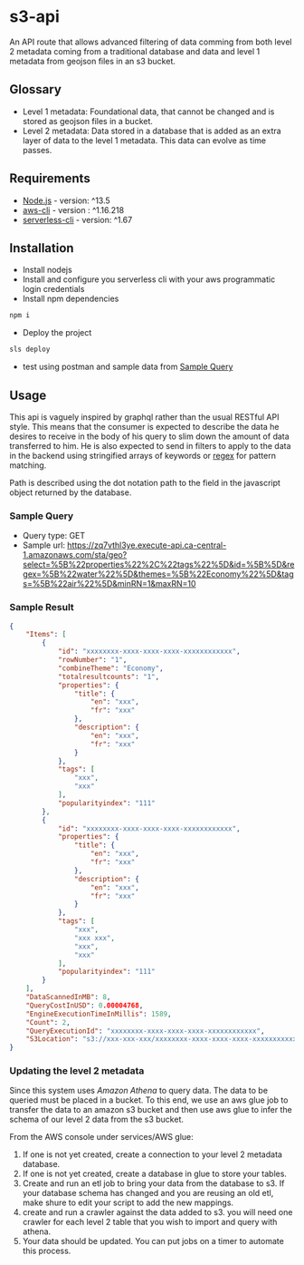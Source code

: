 # s3-api

An API route that allows advanced filtering of data comming from both level 2
metadata coming from a traditional database and data and level 1 metadata from
geojson files in an s3 bucket.

## Glossary

- Level 1 metadata: Foundational data, that cannot be changed and is stored as
  geojson files in a bucket.
- Level 2 metadata: Data stored in a database that is added as an extra layer of
  data to the level 1 metadata. This data can evolve as time passes.

## Requirements

- [Node.js](https://nodejs.org/en/) - version: ^13.5
- [aws-cli](https://aws.amazon.com/cli/) - version : ^1.16.218
- [serverless-cli](https://serverless.com/) - version: ^1.67

## Installation

- Install nodejs
- Install and configure you serverless cli with your aws programmatic login credentials
- Install npm dependencies

```BASH
npm i
```

- Deploy the project

```BASH
sls deploy
```

- test using postman and sample data from [Sample Query](###Sample-Query)

## Usage

This api is vaguely inspired by graphql rather than the usual RESTful API style.
This means that the consumer is expected to describe the data he desires to
receive in the body of his query to slim down the amount of data transferred to
him. He is also expected to send in filters to apply to the data in the backend
using stringified arrays of keywords or 
[regex](https://en.wikipedia.org/wiki/Regular_expression) for pattern matching.

Path is described using the dot notation path to the field in the javascript
object returned by the database.

### Sample Query

- Query type: GET
- Sample url: https://zq7vthl3ye.execute-api.ca-central-1.amazonaws.com/sta/geo?select=%5B%22properties%22%2C%22tags%22%5D&id=%5B%5D&regex=%5B%22water%22%5D&themes=%5B%22Economy%22%5D&tags=%5B%22air%22%5D&minRN=1&maxRN=10

### Sample Result

```JSON
{
    "Items": [
        {
            "id": "xxxxxxxx-xxxx-xxxx-xxxx-xxxxxxxxxxxx",
            "rowNumber": "1",
            "combineTheme": "Economy",
            "totalresultcounts": "1",
            "properties": {
                "title": {
                    "en": "xxx",
                    "fr": "xxx"
                },
                "description": {
                    "en": "xxx",
                    "fr": "xxx"
                }
            },
            "tags": [
                "xxx",
                "xxx"
            ],
            "popularityindex": "111"
        },
        {
            "id": "xxxxxxxx-xxxx-xxxx-xxxx-xxxxxxxxxxxx",
            "properties": {
                "title": {
                    "en": "xxx",
                    "fr": "xxx"
                },
                "description": {
                    "en": "xxx",
                    "fr": "xxx"
                }
            },
            "tags": [
                "xxx",
                "xxx xxx",
                "xxx",
                "xxx"
            ],
            "popularityindex": "111"
        }
    ],
    "DataScannedInMB": 8,
    "QueryCostInUSD": 0.00004768,
    "EngineExecutionTimeInMillis": 1589,
    "Count": 2,
    "QueryExecutionId": "xxxxxxxx-xxxx-xxxx-xxxx-xxxxxxxxxxxx",
    "S3Location": "s3://xxx-xxx-xxx/xxxxxxxx-xxxx-xxxx-xxxx-xxxxxxxxxxxx.csv"
}
```

### Updating the level 2 metadata

Since this system uses _Amazon Athena_ to query data. The data to be queried
must be placed in a bucket. To this end, we use an aws glue job to transfer the 
data to an amazon s3 bucket and then use aws glue to infer the schema of
our level 2 data from the s3 bucket.

From the AWS console under services/AWS glue:

1. If one is not yet created, create a connection to your level 2 metadata
   database.
2. If one is not yet created, create a database in glue to store your tables.
3. Create and run an etl job to bring your data from the database to s3. If your
   database schema has changed and you are reusing an old etl, make shure to edit
   your script to add the new mappings.
4. create and run a crawler against the data added to s3. you will need one
   crawler for each level 2 table that you wish to import and query with athena.
5. Your data should be updated. You can put jobs on a timer to automate this
   process.
